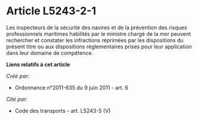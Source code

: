 # Article L5243-2-1

Les inspecteurs de la sécurité des navires et de la prévention des risques professionnels maritimes habilités par le ministre
chargé de la mer peuvent rechercher et constater les infractions réprimées par les dispositions du présent titre ou aux
dispositions réglementaires prises pour leur application dans leur domaine de compétence.

**Liens relatifs à cet article**

_Créé par_:

  - Ordonnance n°2011-635 du 9 juin 2011 - art. 6

_Cité par_:

  - Code des transports - art. L5243-5 (V)
